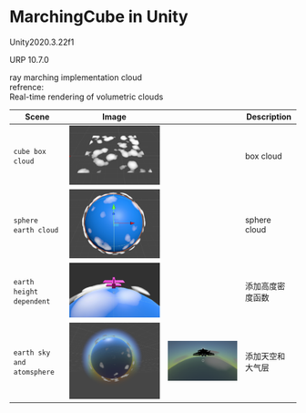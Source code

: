 # MarchingCube in Unity
 Unity2020.3.22f1
 
 URP 10.7.0
 
 ray marching implementation cloud<br>
 refrence:<br>
 Real-time rendering of volumetric clouds<br>
 

| Scene | Image| | Description |
| --- | - | --- |--- |
| `cube box cloud` | ![](images/cube_cloud.png) | | box cloud ||
| `sphere earth cloud` | ![](images/sphere_cloud.png) | | sphere cloud ||
| `earth height dependent` | ![](images/earth_cloud_fly.png) |  | 添加高度密度函数 ||
| `earth sky and atomsphere` | ![](images/sky_and_atomsphere.png) | ![](images/sky_and_atomsphere2.png) | 添加天空和大气层 ||
